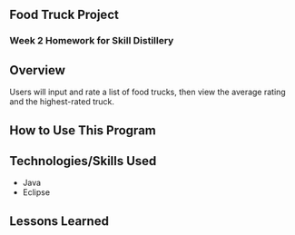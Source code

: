 ## Food Truck Project

### Week 2 Homework for Skill Distillery

## Overview
Users will input and rate a list of food trucks, then view the average rating and the highest-rated truck.

## How to Use This Program

## Technologies/Skills Used
* Java
* Eclipse

## Lessons Learned

